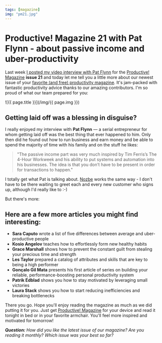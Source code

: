 ```yaml
---
tags: [magazine]
img: "pm21.jpg"
---
```


# Productive! Magazine 21 with Pat Flynn - about passive income and uber-productivity

Last week [I posted my video interview with Pat Flynn](/pat-flynn) for the [Productive! Magazine][] **issue 21** and today let me tell you a little more about our newest issue of your [favorite (and free) productivity magazine][Productive! Magazine]. It's jam-packed with fantastic productivity advice thanks to our amazing contributors. I'm so proud of what our team prepared for you:

<!--More-->

![{{ page.title }}](/img/{{ page.img }})

## Getting laid off was a blessing in disguise?

I really enjoyed my interview with **Pat Flynn** — a serial entrepreneur for whom getting laid off was the best thing that ever happened to him. Only then did he found out how to run business and earn money and be able to spend the majority of time with his family and on the stuff he likes:

> "The passive income part was very much inspired by Tim Ferris’s The 4-Hour Workweek and his ability to put systems and automation into his businesses. The idea is that you don’t have to be present in order for transactions to happen."

I totally get what Pat is talking about. [Nozbe][n] works the same way - I don't have to be there waiting to greet each and every new customer who signs up, although I'd really like to :-)

But there's more:



## Here are a few more articles you might find interesting:

* **Sara Caputo** wrote a list of five differences between average and uber-productive people
* **Kosio Angelov** teaches how to effortlessly form new healthy habits
* **Grace Marshall** shows how to prevent the constant guilt from stealing your precious time and strength
* **Les Taylor** prepared a catalog of attributes and skills that are key to being a high performer
* **Gonçalo Gil Mata** presents his first article of series on building your reliable, performance-boosting personal productivity system
* **Patrik Edblad** shows you how to stay motivated by leveraging small victories
* **Laura Stack** shows you how to start reducing inefficiencies and breaking bottlenecks

There you go. Hope you'll enjoy reading the magazine as much as we did putting it for you. Just get [Productive! Magazine][] for your device and read it tonight in bed or in your favorite armchair. You'll feel more inspired and motivated for tomorrow!

***Question:*** *How did you like the latest issue of our magazine? Are you reading it monthly? Which issue was your best so far?*

[iMagazine]: http://iMagazine.pl
[Dropbox]: http://db.tt/kD7Liux
[Evernote]: /how-i-use-evernote
[It's all about Passion!]: /passion
[Nozbe]: http://nozbe.com/
[s]: http://nozbe.com/signup
[#iPadOnly]: http://ipadonlybook.com/
[Productive! Magazine]: http://productivemag.com/
[Productive! Show]: /show
[Twitter]: http://twitter.com/MSliwinski



[n]: https://michael.gratis/nozbe